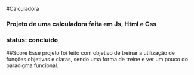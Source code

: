 #Calculadora
### Projeto de uma calculadora feita em Js, Html e Css
### status: concluido

##Sobre
Esse projeto foi feito com objetivo de treinar a utilização de funções objetivas e claras, sendo uma forma de treine e ver um pouco do paradigma funcional.
